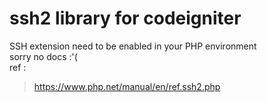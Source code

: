 # ssh2 library for codeigniter 
SSH extension need to be enabled in your PHP environment    
sorry no docs :'(  
ref :
>https://www.php.net/manual/en/ref.ssh2.php
